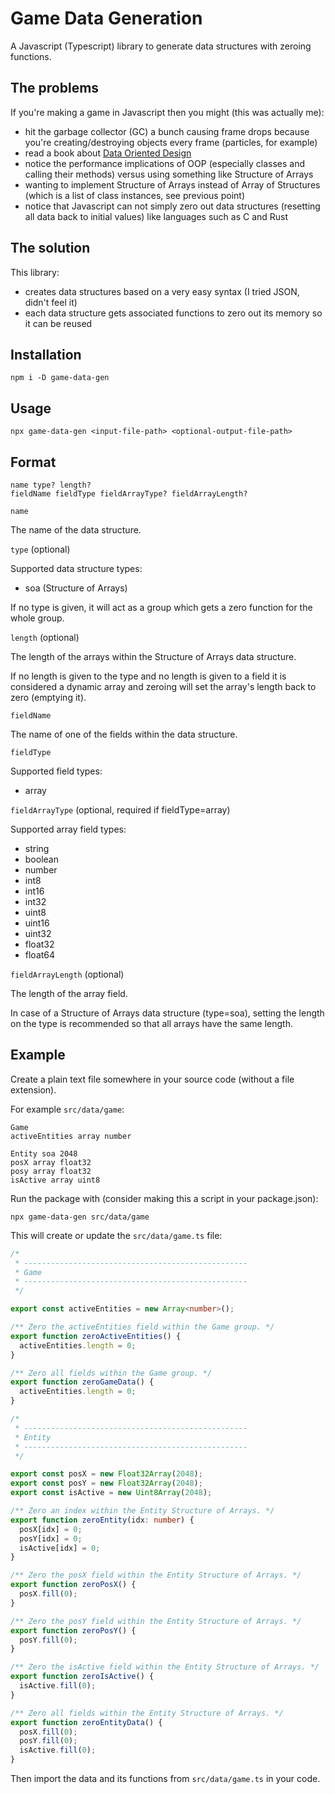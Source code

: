 # Game Data Generation

A Javascript (Typescript) library to generate data structures with zeroing functions.

## The problems

If you're making a game in Javascript then you might (this was actually me):

- hit the garbage collector (GC) a bunch causing frame drops because you're creating/destroying objects every frame (particles, for example)
- read a book about [Data Oriented Design](https://www.amazon.com/dp/1916478700)
- notice the performance implications of OOP (especially classes and calling their methods) versus using something like Structure of Arrays
- wanting to implement Structure of Arrays instead of Array of Structures (which is a list of class instances, see previous point)
- notice that Javascript can not simply zero out data structures (resetting all data back to initial values) like languages such as C and Rust

## The solution

This library:

- creates data structures based on a very easy syntax (I tried JSON, didn't feel it)
- each data structure gets associated functions to zero out its memory so it can be reused

## Installation

```shell
npm i -D game-data-gen
```

## Usage

```shell
npx game-data-gen <input-file-path> <optional-output-file-path>
```

## Format

```
name type? length?
fieldName fieldType fieldArrayType? fieldArrayLength?
```

`name`

The name of the data structure.

`type` (optional)

Supported data structure types:

- soa (Structure of Arrays)

If no type is given, it will act as a group which gets a zero function for the whole group.

`length` (optional)

The length of the arrays within the Structure of Arrays data structure.

If no length is given to the type and no length is given to a field it is considered a dynamic array and zeroing will set the array's length back to zero (emptying it).

`fieldName`

The name of one of the fields within the data structure.

`fieldType`

Supported field types:

- array

`fieldArrayType` (optional, required if fieldType=array)

Supported array field types:

- string
- boolean
- number
- int8
- int16
- int32
- uint8
- uint16
- uint32
- float32
- float64

`fieldArrayLength` (optional)

The length of the array field.

In case of a Structure of Arrays data structure (type=soa), setting the length on the type is recommended so that all arrays have the same length.

## Example

Create a plain text file somewhere in your source code (without a file extension).

For example `src/data/game`:

```
Game
activeEntities array number

Entity soa 2048
posX array float32
posy array float32
isActive array uint8
```

Run the package with (consider making this a script in your package.json):

```shell
npx game-data-gen src/data/game
```

This will create or update the `src/data/game.ts` file:

```typescript
/*
 * --------------------------------------------------
 * Game
 * --------------------------------------------------
 */

export const activeEntities = new Array<number>();

/** Zero the activeEntities field within the Game group. */
export function zeroActiveEntities() {
  activeEntities.length = 0;
}

/** Zero all fields within the Game group. */
export function zeroGameData() {
  activeEntities.length = 0;
}

/*
 * --------------------------------------------------
 * Entity
 * --------------------------------------------------
 */

export const posX = new Float32Array(2048);
export const posY = new Float32Array(2048);
export const isActive = new Uint8Array(2048);

/** Zero an index within the Entity Structure of Arrays. */
export function zeroEntity(idx: number) {
  posX[idx] = 0;
  posY[idx] = 0;
  isActive[idx] = 0;
}

/** Zero the posX field within the Entity Structure of Arrays. */
export function zeroPosX() {
  posX.fill(0);
}

/** Zero the posY field within the Entity Structure of Arrays. */
export function zeroPosY() {
  posY.fill(0);
}

/** Zero the isActive field within the Entity Structure of Arrays. */
export function zeroIsActive() {
  isActive.fill(0);
}

/** Zero all fields within the Entity Structure of Arrays. */
export function zeroEntityData() {
  posX.fill(0);
  posY.fill(0);
  isActive.fill(0);
}
```

Then import the data and its functions from `src/data/game.ts` in your code.
